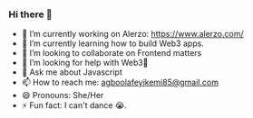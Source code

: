 ### Hi there 👋



- 🔭 I’m currently working on Alerzo: https://www.alerzo.com/
- 🌱 I’m currently learning how to build Web3 apps.
- 👯 I’m looking to collaborate on Frontend matters
- 🤔 I’m looking for help with Web3🤣
- 💬 Ask me about Javascript
- 📫 How to reach me: agboolafeyikemi85@gmail.com
- 😄 Pronouns: She/Her
- ⚡ Fun fact: I can't dance 😭.
